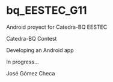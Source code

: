 # bq_EESTEC_G11
Android proyect for Catedra-BQ EESTEC

Catedra-BQ Contest 

Developing an Android app


In progress...

José Gómez Checa

